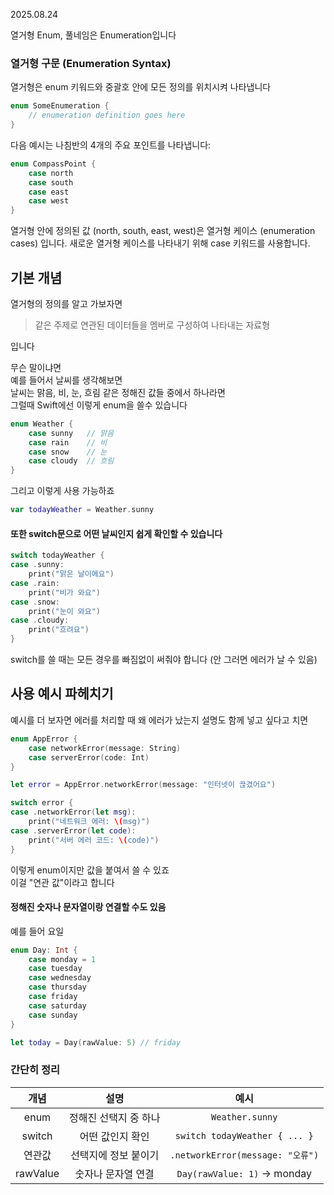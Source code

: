 2025.08.24

열거형 Enum, 풀네임은 Enumeration입니다

### 열거형 구문 (Enumeration Syntax)
열거형은 enum 키워드와 중괄호 안에 모든 정의를 위치시켜 나타냅니다
```swift
enum SomeEnumeration {
    // enumeration definition goes here
}
```
다음 예시는 나침반의 4개의 주요 포인트를 나타냅니다:
```swift
enum CompassPoint {
    case north
    case south
    case east
    case west
}
```
열거형 안에 정의된 값 (north, south, east, west)은 열거형 케이스 (enumeration cases) 입니다. 새로운 열거형 케이스를 나타내기 위해 case 키워드를 사용합니다.

## 기본 개념
열거형의 정의를 알고 가보자면
>같은 주제로 연관된 데이터들을 멤버로 구성하여 나타내는 자료형

입니다

무슨 말이냐면<br>
예를 들어서 날씨를 생각해보면 <br>
날씨는 맑음, 비, 눈, 흐림 같은 정해진 값들 중에서 하나라면<br>
그럴때 Swift에선 이렇게 enum을 쓸수 있습니다
```swift
enum Weather {
    case sunny   // 맑음
    case rain    // 비
    case snow    // 눈
    case cloudy  // 흐림
}
```
그리고 이렇게 사용 가능하죠
```swift
var todayWeather = Weather.sunny
```

#### 또한 switch문으로 어떤 날씨인지 쉽게 확인할 수 있습니다
```swift
switch todayWeather {
case .sunny:
    print("맑은 날이에요")
case .rain:
    print("비가 와요")
case .snow:
    print("눈이 와요")
case .cloudy:
    print("흐려요")
}
```
switch를 쓸 때는 모든 경우를 빠짐없이 써줘야 합니다 (안 그러면 에러가 날 수 있음)


## 사용 예시 파헤치기
예시를 더 보자면 에러를 처리할 때 왜 에러가 났는지 설명도 함께 넣고 싶다고 치면
```swift
enum AppError {
    case networkError(message: String)
    case serverError(code: Int)
}
```

```swift
let error = AppError.networkError(message: "인터넷이 끊겼어요")

switch error {
case .networkError(let msg):
    print("네트워크 에러: \(msg)")
case .serverError(let code):
    print("서버 에러 코드: \(code)")
}
```
이렇게 enum이지만 값을 붙여서 쓸 수 있죠<br> 이걸 "연관 값"이라고 합니다


#### 정해진 숫자나 문자열이랑 연결할 수도 있음
예를 들어 요일
```swift
enum Day: Int {
    case monday = 1
    case tuesday
    case wednesday
    case thursday
    case friday
    case saturday
    case sunday
}
```
```swift
let today = Day(rawValue: 5) // friday
```

### 간단히 정리
개념|설명|예시
|:-:|:-:|:-:|
enum|정해진 선택지 중 하나|`Weather.sunny`
switch|어떤 값인지 확인|`switch todayWeather { ... }`
연관값|선택지에 정보 붙이기|`.networkError(message: "오류")`
rawValue|숫자나 문자열 연결|`Day(rawValue: 1)` → monday